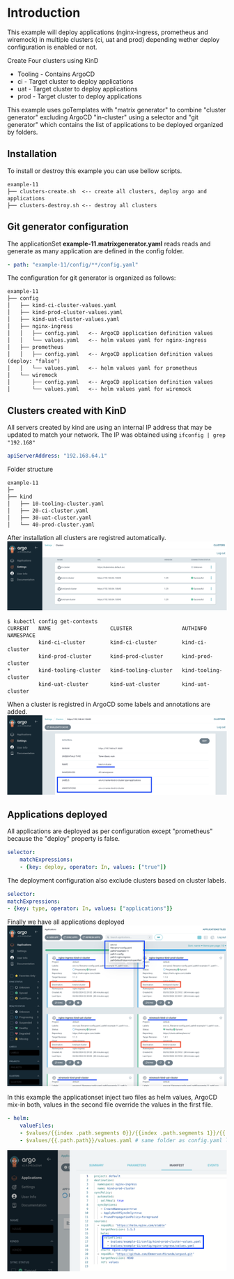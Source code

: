 # Introduction
This example will deploy applications (nginx-ingress, prometheus and wiremock) in multiple clusters (ci, uat and prod) depending wether deploy configuration is enabled or not.

Create Four clusters using KinD
- Tooling - Contains ArgoCD 
- ci   - Target cluster to deploy applications
- uat  - Target cluster to deploy applications
- prod - Target cluster to deploy applications

This example uses goTemplates with "matrix generator" to combine "cluster generator" excluding ArgoCD "in-cluster" using a selector and "git generator" which contains the list of applications to be deployed organized by folders.

## Installation
To install or destroy this example you can use bellow scripts.
````
example-11
├── clusters-create.sh  <-- create all clusters, deploy argo and applications
├── clusters-destroy.sh <-- destroy all clusters
````


## Git generator configuration
The applicationSet **example-11.matrixgenerator.yaml** reads reads and generate as many application are defined in the config folder.
```yaml
- path: "example-11/config/**/config.yaml"
```

The configuration for git generator is organized as follows:
```
example-11
├── config
│   ├── kind-ci-cluster-values.yaml
│   ├── kind-prod-cluster-values.yaml
│   ├── kind-uat-cluster-values.yaml
│   ├── nginx-ingress
│   │   ├── config.yaml   <-- ArgoCD application definition values
│   │   └── values.yaml   <-- helm values yaml for nginx-ingress
│   ├── prometheus
│   │   ├── config.yaml   <-- ArgoCD application definition values (deploy: "false")
│   │   └── values.yaml   <-- helm values yaml for prometheus
│   └── wiremock
│       ├── config.yaml   <-- ArgoCD application definition values
│       └── values.yaml   <-- helm values yaml for wiremock
```

## Clusters created with KinD
All servers created by kind are using an internal IP address that may be updated to match your network.
The IP was obtained using `ifconfig | grep "192.168"`
```yaml
apiServerAddress: "192.168.64.1"
```
Folder structure
````
example-11
├─
├── kind
│   ├── 10-tooling-cluster.yaml
│   ├── 20-ci-cluster.yaml
│   ├── 30-uat-cluster.yaml
│   └── 40-prod-cluster.yaml
````
After installation all clusters are registred automatically.
![New cluster in ArgoCD registred](./img/all-clusters.png)
```
$ kubectl config get-contexts
CURRENT   NAME                   CLUSTER                AUTHINFO               NAMESPACE
          kind-ci-cluster        kind-ci-cluster        kind-ci-cluster        
          kind-prod-cluster      kind-prod-cluster      kind-prod-cluster      
*         kind-tooling-cluster   kind-tooling-cluster   kind-tooling-cluster   
          kind-uat-cluster       kind-uat-cluster       kind-uat-cluster       
```

When a cluster is registred in ArgoCD some labels and annotations are added.
![cluster labels and annotations](./img/cluster.png)


## Applications deployed
All applications are deployed as per configuration except "prometheus" because the "deploy" property is false.
```yaml
selector:
    matchExpressions:
    - {key: deploy, operator: In, values: ["true"]}
```

The deployment configuration also exclude clusters based on cluster labels.
```yaml
selector:
matchExpressions:
- {key: type, operator: In, values: ["applications"]}
```

Finally we have all applications deployed
![List of applications deployed](./img/applications.png)

In this example the applicationset inject two files as helm values, ArgoCD mix-in both, values in the second file override the values in the first file.

```yaml
- helm:
    valueFiles:
    - $values/{{index .path.segments 0}}/{{index .path.segments 1}}/{{.name}}-values.yaml 
    - $values/{{.path.path}}/values.yaml # same folder as config.yaml loaded
```

![List of applications deployed](./img/application-values.png)
